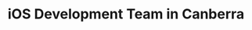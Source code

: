 ---
title: iOS Development Team in Canberra
permalink: /landings/locations/canberra/developer/ios
technology: iOS
location: Canberra
---